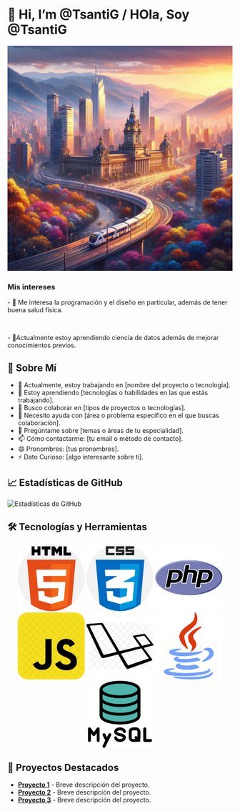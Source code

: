 <h1>👋 Hi, I’m @TsantiG / HOla, Soy @TsantiG</h1>


![Mi Banner](https://github.com/TsantiG/IMG/blob/main/Medellin-IMG3.jpeg?raw=true)

<h3>Mis intereses</h3>


<p>- 👀 Me interesa la programación y el diseño en particular, además de tener buena salud física.</p> <br>
<p>- 🌱Actualmente estoy aprendiendo ciencia de datos además de mejorar conocimientos previos.</p>

## 🚀 Sobre Mí

- 🔭 Actualmente, estoy trabajando en [nombre del proyecto o tecnología].
- 🌱 Estoy aprendiendo [tecnologías o habilidades en las que estás trabajando].
- 👯 Busco colaborar en [tipos de proyectos o tecnologías].
- 🤔 Necesito ayuda con [área o problema específico en el que buscas colaboración].
- 💬 Pregúntame sobre [temas o áreas de tu especialidad].
- 📫 Cómo contactarme: [tu email o método de contacto].
- 😄 Pronombres: [tus pronombres].
- ⚡ Dato Curioso: [algo interesante sobre ti].

## 📈 Estadísticas de GitHub

![Estadísticas de GitHub](https://github-readme-stats.vercel.app/api?username=tu-usuario&show_icons=true&theme=dark)

## 🛠️ Tecnologías y Herramientas

<p align="center">
  <img src="https://github.com/TsantiG/IMG/blob/main/919827.png?raw=true" width="150" />
  <img src="https://github.com/TsantiG/IMG/blob/main/919826.png?raw=true" width="150" />
  <img src="https://github.com/TsantiG/IMG/blob/main/5968332.png?raw=true" width="150" />
  <img src="https://raw.githubusercontent.com/TsantiG/IMG/main/2284965.webp?token=GHSAT0AAAAAACUHGOSQBRTJG2AQYJIKJTXSZT7RMBQ" width="150" />
  <img src="https://raw.githubusercontent.com/TsantiG/IMG/main/2284686.webp?token=GHSAT0AAAAAACUHGOSQ7WRKXOZ5XPC4UVJCZT7RMSA" width="150" />
  <img src="https://github.com/TsantiG/IMG/blob/main/226777.png?raw=true" width="150" />
  <img src="https://github.com/TsantiG/IMG/blob/main/1199128.png?raw=true" width="150" />
</p>


## 📂 Proyectos Destacados

- [**Proyecto 1**](https://github.com/tu-usuario/proyecto1) - Breve descripción del proyecto.
- [**Proyecto 2**](https://github.com/tu-usuario/proyecto2) - Breve descripción del proyecto.
- [**Proyecto 3**](https://github.com/tu-usuario/proyecto3) - Breve descripción del proyecto.

